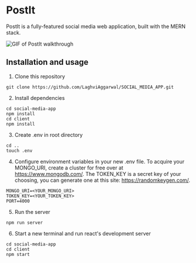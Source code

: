 # PostIt
PostIt is a fully-featured social media web application, built with the MERN stack.  


![GIF of PostIt walkthrough](https://media.giphy.com/media/9tnaXy42T4NzSJdHhP/giphy.gif)

## Installation and usage
1) Clone this repository  
```
git clone https://github.com/LaghviAggarwal/SOCIAL_MEDIA_APP.git
```
2) Install dependencies  
```
cd social-media-app  
npm install
cd client
npm install
```
3) Create .env in root directory
```
cd ..
touch .env
```
4) Configure environment variables in your new .env file. To acquire your MONGO_URI, create a cluster for free over at https://www.mongodb.com/. The TOKEN_KEY is a secret key of your choosing, you can generate one at this site: https://randomkeygen.com/.
```
MONGO_URI=<YOUR_MONGO_URI> 
TOKEN_KEY=<YOUR_TOKEN_KEY>
PORT=4000
```
5) Run the server
```
npm run server
```
6) Start a new terminal and run react's development server
```
cd social-media-app
cd client
npm start
```

